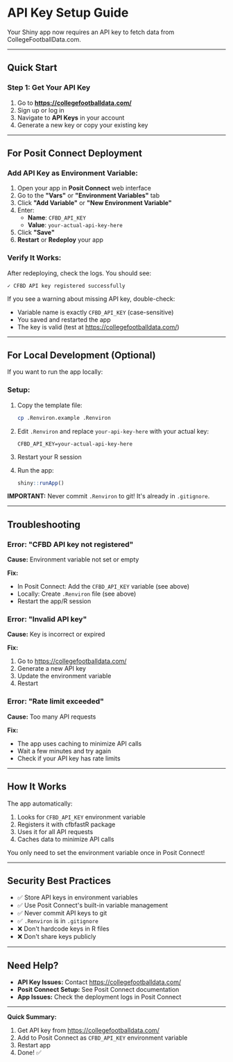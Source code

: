 # API Key Setup Guide

Your Shiny app now requires an API key to fetch data from CollegeFootballData.com.

---

## Quick Start

### Step 1: Get Your API Key

1. Go to **https://collegefootballdata.com/**
2. Sign up or log in
3. Navigate to **API Keys** in your account
4. Generate a new key or copy your existing key

---

## For Posit Connect Deployment

### Add API Key as Environment Variable:

1. Open your app in **Posit Connect** web interface
2. Go to the **"Vars"** or **"Environment Variables"** tab
3. Click **"Add Variable"** or **"New Environment Variable"**
4. Enter:
   - **Name**: `CFBD_API_KEY`
   - **Value**: `your-actual-api-key-here`
5. Click **"Save"**
6. **Restart** or **Redeploy** your app

### Verify It Works:

After redeploying, check the logs. You should see:
```
✓ CFBD API key registered successfully
```

If you see a warning about missing API key, double-check:
- Variable name is exactly `CFBD_API_KEY` (case-sensitive)
- You saved and restarted the app
- The key is valid (test at https://collegefootballdata.com/)

---

## For Local Development (Optional)

If you want to run the app locally:

### Setup:

1. Copy the template file:
   ```bash
   cp .Renviron.example .Renviron
   ```

2. Edit `.Renviron` and replace `your-api-key-here` with your actual key:
   ```
   CFBD_API_KEY=your-actual-api-key-here
   ```

3. Restart your R session

4. Run the app:
   ```r
   shiny::runApp()
   ```

**IMPORTANT:** Never commit `.Renviron` to git! It's already in `.gitignore`.

---

## Troubleshooting

### Error: "CFBD API key not registered"

**Cause:** Environment variable not set or empty

**Fix:**
- In Posit Connect: Add the `CFBD_API_KEY` variable (see above)
- Locally: Create `.Renviron` file (see above)
- Restart the app/R session

### Error: "Invalid API key"

**Cause:** Key is incorrect or expired

**Fix:**
1. Go to https://collegefootballdata.com/
2. Generate a new API key
3. Update the environment variable
4. Restart

### Error: "Rate limit exceeded"

**Cause:** Too many API requests

**Fix:**
- The app uses caching to minimize API calls
- Wait a few minutes and try again
- Check if your API key has rate limits

---

## How It Works

The app automatically:
1. Looks for `CFBD_API_KEY` environment variable
2. Registers it with cfbfastR package
3. Uses it for all API requests
4. Caches data to minimize API calls

You only need to set the environment variable once in Posit Connect!

---

## Security Best Practices

- ✅ Store API keys in environment variables
- ✅ Use Posit Connect's built-in variable management
- ✅ Never commit API keys to git
- ✅ `.Renviron` is in `.gitignore`
- ❌ Don't hardcode keys in R files
- ❌ Don't share keys publicly

---

## Need Help?

- **API Key Issues:** Contact https://collegefootballdata.com/
- **Posit Connect Setup:** See Posit Connect documentation
- **App Issues:** Check the deployment logs in Posit Connect

---

**Quick Summary:**

1. Get API key from https://collegefootballdata.com/
2. Add to Posit Connect as `CFBD_API_KEY` environment variable
3. Restart app
4. Done! ✅
